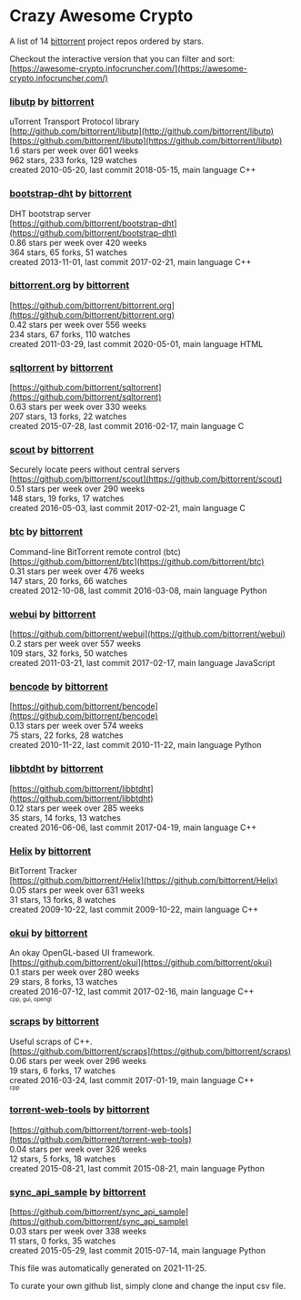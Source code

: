 # Crazy Awesome Crypto
A list of 14 [bittorrent](https://github.com/bittorrent) project repos ordered by stars.  

Checkout the interactive version that you can filter and sort: 
[https://awesome-crypto.infocruncher.com/](https://awesome-crypto.infocruncher.com/)  


### [libutp](https://github.com/bittorrent/libutp) by [bittorrent](https://github.com/bittorrent)  
uTorrent Transport Protocol library  
[http://github.com/bittorrent/libutp](http://github.com/bittorrent/libutp)  
[https://github.com/bittorrent/libutp](https://github.com/bittorrent/libutp)  
1.6 stars per week over 601 weeks  
962 stars, 233 forks, 129 watches  
created 2010-05-20, last commit 2018-05-15, main language C++  


### [bootstrap-dht](https://github.com/bittorrent/bootstrap-dht) by [bittorrent](https://github.com/bittorrent)  
DHT bootstrap server  
[https://github.com/bittorrent/bootstrap-dht](https://github.com/bittorrent/bootstrap-dht)  
0.86 stars per week over 420 weeks  
364 stars, 65 forks, 51 watches  
created 2013-11-01, last commit 2017-02-21, main language C++  


### [bittorrent.org](https://github.com/bittorrent/bittorrent.org) by [bittorrent](https://github.com/bittorrent)  
  
[https://github.com/bittorrent/bittorrent.org](https://github.com/bittorrent/bittorrent.org)  
0.42 stars per week over 556 weeks  
234 stars, 67 forks, 110 watches  
created 2011-03-29, last commit 2020-05-01, main language HTML  


### [sqltorrent](https://github.com/bittorrent/sqltorrent) by [bittorrent](https://github.com/bittorrent)  
  
[https://github.com/bittorrent/sqltorrent](https://github.com/bittorrent/sqltorrent)  
0.63 stars per week over 330 weeks  
207 stars, 13 forks, 22 watches  
created 2015-07-28, last commit 2016-02-17, main language C  


### [scout](https://github.com/bittorrent/scout) by [bittorrent](https://github.com/bittorrent)  
Securely locate peers without central servers  
[https://github.com/bittorrent/scout](https://github.com/bittorrent/scout)  
0.51 stars per week over 290 weeks  
148 stars, 19 forks, 17 watches  
created 2016-05-03, last commit 2017-02-21, main language C  


### [btc](https://github.com/bittorrent/btc) by [bittorrent](https://github.com/bittorrent)  
Command-line BitTorrent remote control (btc)  
[https://github.com/bittorrent/btc](https://github.com/bittorrent/btc)  
0.31 stars per week over 476 weeks  
147 stars, 20 forks, 66 watches  
created 2012-10-08, last commit 2016-03-08, main language Python  


### [webui](https://github.com/bittorrent/webui) by [bittorrent](https://github.com/bittorrent)  
  
[https://github.com/bittorrent/webui](https://github.com/bittorrent/webui)  
0.2 stars per week over 557 weeks  
109 stars, 32 forks, 50 watches  
created 2011-03-21, last commit 2017-02-17, main language JavaScript  


### [bencode](https://github.com/bittorrent/bencode) by [bittorrent](https://github.com/bittorrent)  
  
[https://github.com/bittorrent/bencode](https://github.com/bittorrent/bencode)  
0.13 stars per week over 574 weeks  
75 stars, 22 forks, 28 watches  
created 2010-11-22, last commit 2010-11-22, main language Python  


### [libbtdht](https://github.com/bittorrent/libbtdht) by [bittorrent](https://github.com/bittorrent)  
  
[https://github.com/bittorrent/libbtdht](https://github.com/bittorrent/libbtdht)  
0.12 stars per week over 285 weeks  
35 stars, 14 forks, 13 watches  
created 2016-06-06, last commit 2017-04-19, main language C++  


### [Helix](https://github.com/bittorrent/Helix) by [bittorrent](https://github.com/bittorrent)  
BitTorrent Tracker   
[https://github.com/bittorrent/Helix](https://github.com/bittorrent/Helix)  
0.05 stars per week over 631 weeks  
31 stars, 13 forks, 8 watches  
created 2009-10-22, last commit 2009-10-22, main language C++  


### [okui](https://github.com/bittorrent/okui) by [bittorrent](https://github.com/bittorrent)  
An okay OpenGL-based UI framework.  
[https://github.com/bittorrent/okui](https://github.com/bittorrent/okui)  
0.1 stars per week over 280 weeks  
29 stars, 8 forks, 13 watches  
created 2016-07-12, last commit 2017-02-16, main language C++  
<sub><sup>cpp, gui, opengl</sup></sub>


### [scraps](https://github.com/bittorrent/scraps) by [bittorrent](https://github.com/bittorrent)  
Useful scraps of C++.  
[https://github.com/bittorrent/scraps](https://github.com/bittorrent/scraps)  
0.06 stars per week over 296 weeks  
19 stars, 6 forks, 17 watches  
created 2016-03-24, last commit 2017-01-19, main language C++  
<sub><sup>cpp</sup></sub>


### [torrent-web-tools](https://github.com/bittorrent/torrent-web-tools) by [bittorrent](https://github.com/bittorrent)  
  
[https://github.com/bittorrent/torrent-web-tools](https://github.com/bittorrent/torrent-web-tools)  
0.04 stars per week over 326 weeks  
12 stars, 5 forks, 18 watches  
created 2015-08-21, last commit 2015-08-21, main language Python  


### [sync_api_sample](https://github.com/bittorrent/sync_api_sample) by [bittorrent](https://github.com/bittorrent)  
  
[https://github.com/bittorrent/sync_api_sample](https://github.com/bittorrent/sync_api_sample)  
0.03 stars per week over 338 weeks  
11 stars, 0 forks, 35 watches  
created 2015-05-29, last commit 2015-07-14, main language Python  


This file was automatically generated on 2021-11-25.  

To curate your own github list, simply clone and change the input csv file.  